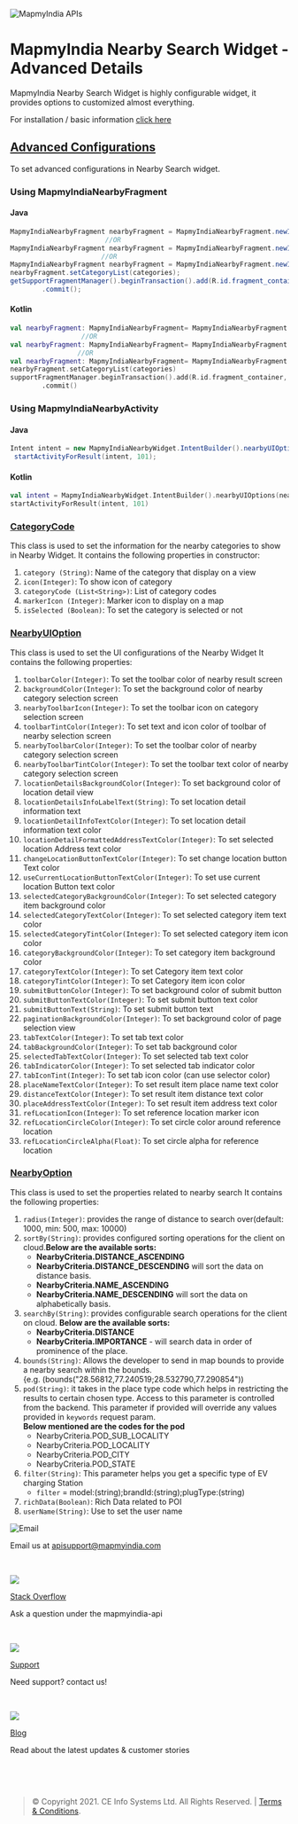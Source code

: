 

![MapmyIndia APIs](https://www.mapmyindia.com/api/img/mapmyindia-api.png)  
  

# MapmyIndia Nearby Search Widget - Advanced Details

MapmyIndia Nearby Search Widget is highly configurable widget, it provides options to customized almost everything.

For installation / basic information [click here](https://github.com/MapmyIndia/mapmyindia-maps-vectorSDK-android/wiki/MapmyIndia-Nearby-Search-Widget)

## [Advanced Configurations](#Advanced-Configurations)

To set advanced configurations in Nearby Search widget.
### Using MapmyIndiaNearbyFragment
#### Java
~~~java
MapmyIndiaNearbyFragment nearbyFragment = MapmyIndiaNearbyFragment.newInstance(nearbyOptions);
                        //OR
MapmyIndiaNearbyFragment nearbyFragment = MapmyIndiaNearbyFragment.newInstance(nearbyUiOptions);
                       //OR
MapmyIndiaNearbyFragment nearbyFragment = MapmyIndiaNearbyFragment.newInstance(nearbyOption,nearbyUiOptions);                       
nearbyFragment.setCategoryList(categories);                       
getSupportFragmentManager().beginTransaction().add(R.id.fragment_container, nearbyFragment, MapmyIndiaNearbyFragment.class.getSimpleName())  
        .commit();
~~~
#### Kotlin
~~~kotlin
val nearbyFragment: MapmyIndiaNearbyFragment= MapmyIndiaNearbyFragment.newInstance(nearbyOptions)
                  //OR
val nearbyFragment: MapmyIndiaNearbyFragment= MapmyIndiaNearbyFragment.newInstance(nearbyUIOptions)  
                 //OR
val nearbyFragment: MapmyIndiaNearbyFragment= MapmyIndiaNearbyFragment.newInstance(nearbyOptions,nearbyUIOptions)                                 
nearbyFragment.setCategoryList(categories)
supportFragmentManager.beginTransaction().add(R.id.fragment_container, nearbyFragment, MapmyIndiaNearbyFragment::class.java.simpleName)  
        .commit()
~~~

### Using MapmyIndiaNearbyActivity
#### Java
~~~java
Intent intent = new MapmyIndiaNearbyWidget.IntentBuilder().nearbyUIOptions(nearbyUIOptions).nearbyOptions(nearbyOptions).setCategoryList(categoryList).build(this);   
 startActivityForResult(intent, 101); 
~~~
#### Kotlin
~~~kotlin
val intent = MapmyIndiaNearbyWidget.IntentBuilder().nearbyUIOptions(nearbyUIOptions).nearbyOptions(nearbyOptions).setCategoryList(categoryList).build(this)   
startActivityForResult(intent, 101)  
~~~

### [CategoryCode](#CategoryCode)

This class is used to set the information for the nearby categories to show in Nearby Widget. 
It contains the following properties in constructor:
1. `category (String)`: Name of the category that display on a view   
2. `icon(Integer)`: To show icon of category  
3. `categoryCode (List<String>)`: List of category codes  
4. `markerIcon (Integer)`: Marker icon to display on a map  
5. `isSelected (Boolean)`: To set the category is selected or not

### [NearbyUIOption](#NearbyUIOption)
This class is used to set the UI configurations of the Nearby Widget
It contains the following properties:
1. `toolbarColor(Integer)`:  To set the toolbar color of nearby result screen
2. `backgroundColor(Integer)`: To set the background color of nearby category selection screen
3. `nearbyToolbarIcon(Integer)`: To set the toolbar icon on category selection screen
4. `toolbarTintColor(Integer)`: To set text and icon color of toolbar of nearby selection screen
5. `nearbyToolbarColor(Integer)`: To set the toolbar color of nearby category selection screen
6. `nearbyToolbarTintColor(Integer)`: To set the toolbar text color of nearby category selection screen
7. `locationDetailsBackgroundColor(Integer)`: To set background color of location detail view
8. `locationDetailsInfoLabelText(String)`: To set location detail information text
9. `locationDetailInfoTextColor(Integer)`: To set location detail information text color
10. `locationDetailFormattedAddressTextColor(Integer)`: To set selected location Address text color
11. `changeLocationButtonTextColor(Integer)`: To set change location button Text color
12. `useCurrentLocationButtonTextColor(Integer)`: To set use current location Button text color
13. `selectedCategoryBackgroundColor(Integer)`: To set selected category item background color
14. `selectedCategoryTextColor(Integer)`: To set selected category item text color
15. `selectedCategoryTintColor(Integer)`: To set selected category item icon color
16. `categoryBackgroundColor(Integer)`: To set category item background color
17. `categoryTextColor(Integer)`: To set Category item text color
18. `categoryTintColor(Integer)`: To set Category item icon color
19. `submitButtonColor(Integer)`: To set background color of submit button
20. `submitButtonTextColor(Integer)`: To set submit button text color
21. `submitButtonText(String)`: To set submit button text
22. `paginationBackgroundColor(Integer)`: To set background color of page selection view
23.  `tabTextColor(Integer)`: To set tab text color
24. `tabBackgroundColor(Integer)`: To set tab background color
25. `selectedTabTextColor(Integer)`: To set selected tab text color
26. `tabIndicatorColor(Integer)`: To set selected tab indicator color
27. `tabIconTint(Integer)`: To set tab icon color (can use selector color)
28. `placeNameTextColor(Integer)`: To set result item place name text color
29. `distanceTextColor(Integer)`: To set result item distance text color
30.  `placeAddressTextColor(Integer)`: To set result item address text color
31. `refLocationIcon(Integer)`: To set reference location marker icon
32. `refLocationCircleColor(Integer)`: To set circle color around reference location
33. `refLocationCircleAlpha(Float)`: To set circle alpha for reference location

### [NearbyOption](#NearbyOption)
This class is used to set the properties related to nearby search
It contains the following properties:
1. `radius(Integer)`: provides the range of distance to search over(default: 1000, min: 500, max: 10000)  
2. `sortBy(String)`: provides configured sorting operations for the client on cloud.**Below are the available sorts:**  
	 -   **NearbyCriteria.DISTANCE_ASCENDING**  
	 -  **NearbyCriteria.DISTANCE_DESCENDING** will sort the data on distance basis.  
   -   **NearbyCriteria.NAME_ASCENDING**  
	 -   **NearbyCriteria.NAME_DESCENDING** will sort the data on alphabetically basis.  
3. `searchBy(String)`: provides configurable search operations for the client on cloud. **Below are the available sorts:​**  
	 - **NearbyCriteria.DISTANCE**  
	 - **NearbyCriteria.IMPORTANCE** - will search data in order of prominence of the place.  
4. `bounds(String)`: Allows the developer to send in map bounds to provide a nearby search within the bounds.   
    {e.g. (bounds("28.56812,77.240519;28.532790,77.290854"))  
5. `pod(String)`: it takes in the place type code which helps in restricting the results to certain chosen type. Access to this parameter is controlled from the backend. This parameter if provided will override any values provided in `keywords` request param.  
 **Below mentioned are the codes for the pod**  
	 - NearbyCriteria.POD_SUB_LOCALITY  
   - NearbyCriteria.POD_LOCALITY  
   - NearbyCriteria.POD_CITY  
   - NearbyCriteria.POD_STATE
6. `filter(String)`: This parameter helps you get a specific type of EV charging Station  
   - `filter` = model:(string);brandId:(string);plugType:(string)  
7. `richData(Boolean)`:  Rich Data related to POI  
8. `userName(String)`: Use to set the user name  

  
![Email](https://www.google.com/a/cpanel/mapmyindia.co.in/images/logo.gif?service=google_gsuite)   
  
Email us at [apisupport@mapmyindia.com](mailto:apisupport@mapmyindia.com)  
  
​  
  
![](https://www.mapmyindia.com/api/img/icons/stack-overflow.png)  
  
[Stack  Overflow](https://stackoverflow.com/questions/tagged/mapmyindia-api)  
  
Ask a question under the mapmyindia-api  
  
​  
  
![](https://www.mapmyindia.com/api/img/icons/support.png)  
  
[Support](https://www.mapmyindia.com/api/index.php#f_cont)  
  
Need support? contact us!  
  
​  
  
![](https://www.mapmyindia.com/api/img/icons/blog.png)  
  
[Blog](http://www.mapmyindia.com/blog/)  
  
Read about the latest updates & customer stories  
  
​  
  
​  
  
>  ©  Copyright  2021.  CE  Info  Systems  Ltd.  All  Rights  Reserved.  |  [Terms  &  Conditions](http://www.mapmyindia.com/api/terms-&-conditions).
